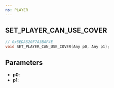 ```yaml
---
ns: PLAYER
---
```

## SET_PLAYER_CAN_USE_COVER

```c
// 0x5EDA520F7A3BAF4E
void SET_PLAYER_CAN_USE_COVER(Any p0, Any p1);
```

## Parameters
* **p0**:
* **p1**:
